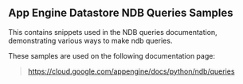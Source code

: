 ## App Engine Datastore NDB Queries Samples

This contains snippets used in the NDB queries documentation, demonstrating
various ways to make ndb queries.

<!-- auto-doc-link -->
These samples are used on the following documentation page:

> https://cloud.google.com/appengine/docs/python/ndb/queries

<!-- end-auto-doc-link -->
